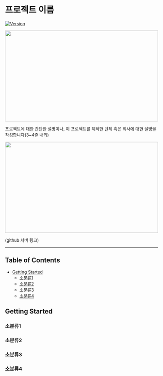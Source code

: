 # 프로젝트 이름

[![Version](https://badge.fury.io/rb/colorls.svg)](https://badge.fury.io/rb/colorls)

<img src="https://blog.kakaocdn.net/dn/C2I55/btqDPKMnmSC/Hk215teKpxHtrvPOXMqkm1/img.jpg" height="300px" width="100%" />

프로젝트에 대한 간단한 설명이나, 이 프로젝트를 제작한 단체 혹은 회사에 대한 설명을 작성합니다(3~4줄 내외)

<img src="https://blog.kakaocdn.net/dn/C2I55/btqDPKMnmSC/Hk215teKpxHtrvPOXMqkm1/img.jpg" height="300px" width="100%" />

<a>(github 서버 링크)</a>

---

## Table of Contents

- [Getting Started](#getting-started)
  - [소분류1](#소분류1)
  - [소분류2](#소분류2)
  - [소분류3](#소분류3)
  - [소분류4](#소분류4)

## Getting Started
### 소분류1

### 소분류2

### 소분류3

### 소분류4
